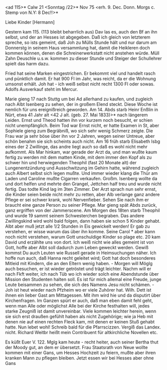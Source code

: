 <ad 115>* Calw 21 <Sonntag /22>* Nov 75
 <erh. 9. Dec. Donn. Morgs c. Stemp von N.Y: 8 Dec!!>*

Liebe Kinder [Hermann]

Gestern kam 115. (113 bleibt beharrlich aus) Dav las es, auch den Bf an ihn selbst, und der an Hesses ist abgegeben. Daß ich gleich von letzterem spreche, so ists gemeint, daß Joh zu Mülls Stunde hält und nur darum am Donnerstg in seinem Haus versammlung hat, damit die Heikleren doch kommen können, denen die Schreinerwerkstatt nicht anstehen würde. Müll Zahn Deuschle u.s.w. kommen zu dieser Stunde und Steiger der Schullehrer spielt das harm dazu.

Fried hat seine Marken eingestrichen. Er bekommt viel und handelt rasch und pünktlich damit. Er hat 900 Fl im Jahr, was reicht, da er die Wohnung umsonst erhält. Joh hat - ich weiß selbst nicht recht 1300 Fl oder sowas. Adolfs Ausverkauf steht im Mercur.

Marie gieng 17 nach Stuttg um bei Ad allerhand zu kaufen, und zugleich nach Albt Isenberg zu sehen, der in großem Elend steckt. Diese Woche ist nemlich für uns ereignißreich geworden. Am 14. Abds starb Heinr Enßlin in Nürt, etwa 41 Jahr alt <42 J alt. (geb. 27. Mai 1833)>* nach längerem Leiden. Ernst und Theod hatten ihn vor kurzem noch besucht, er schien nicht unempfänglich. Beim Tod war Ernst nicht, er hatte Examen in St, aber Sophiele gieng zum Begräbniß, wo sich sehr wenig Schmerz zeigte. Die Frau war ja sehr böse über ihn vor 2 Jahren, wegen seiner Untreue, aber schön benahm sie sich scheints auch nicht. Am 16 früh starb Elisabeth Isbg eines der 2 Zwillinge, das andre liegt auch so daß es wohl nicht mehr aufkommt. Als Mar hinkam, war gerade der Arzt da, und man wußte kaum fertig zu werden mit dem matten Kinde, mit dem immer den Kopf als zu schwer hin und herwiegenden Theophil (fast 20 Monate alt) der Lungenentzündung und Ausschwitzung im Gehirn hatte, während zugleich auch Albert selbst sich legen mußte. Und immer wieder klang die Thür am Laden und Caroline mußte Cigarren verkaufen. Großm. Isenberg wollte da und dort helfen und mehrte den Grangel, Jettchen half treu und wurde nicht fertig. Das todte Kind lag im 3ten Zimmer. Der Arzt sprach nun sehr ernst, die Kinder seien beide nicht mehr zu retten, aber Alb verlange ganz andere Pflege er sei schwer krank, wohl Nervenfieber. Sehen Sie nach ihm er braucht eine ganze Person zu seiner Pflege. Mar gieng spät Abds zurück, ganz ergriffen von der Jammerscene. Am Morgen des 18ten starb Theophil und wurde 19 sammt seinem Schwesterchen begraben. Das andere Zwillingskind wird wohl bald folgen, dann haben sie schon 5 Kinder gehabt. Albt aber muß jetzt alle 1/2 Stunden in Eis gewickelt werden! Er gab zu verstehen, er wisse warum das über ihn komme. Seine Carol <geb Banzhaff>* aber kann noch nicht verstehen, warum Gott unschuldige Kinder so plage etc. 20 kam David und erzählte uns von dort. Ich weiß nicht wie alles gemeint ist von Gott, hoffe aber Albt soll dadurch zum Leben geweckt werden. 
Gewiß kommst Du auch Leuten wie Russell gerade in Heimsuchungen näher. Ich hoffe nun auch, daß Hanna recht geleitet wird; Gott hat doch besonderes Mitleid mit Kindern, die an den Eltern wenig haben. - Morgen will Möglg auch besuchen, er ist wieder getröstet und trägt leichter. Nachm will er nach Fkft weiter, ich nach Tüb wo ich wieder solch eine Abendstunde über Mission den Studenten halten soll. Es ist für mich allemal eine Freude, junge Leute beisammen zu sehen, die sich des Namens Jesu nicht schämen. - Joh ist heut wieder nach Pfzheim wo er viele Zuhörer hat. Wilh. Dett ist ihnen ein lieber Gast am Mittagessen. Mit ihm wird hie und da disputirt über Kirchenfragen. Im Ganzen spürt er auch, daß man eben damit fehl geht, wenn man Alle oder möglichst Alle bei der Kirche festhalten will, jedes starke Zeugniß ist damit unvereinbar. Viele kommen leichter herein, wenn sie sich erst draußen gefühlt haben als nicht Zugehörige; wie ja Heb mit denen nie auf einen rechten Fleck kam, mit denen er keinen Stuß gehabt hatte. Nun lebet wohl! Schreib bald für die Pfarrscizzen. Vergiß das Landex. nicht. Richard Weitbr heißt mein Contribuent für altkirchliche Novellen etc.

 Es küßt Euer V.
122. Mglg kam heute - recht heiter, auch seiner Bertha thut der Moody gut, an dem er übersetzt. Frau Staatsrath von Neue wollte kommen mit einer Gans, um Hesses Hochzeit zu feiern, mußte aber ihren kranken Mann zu pflegen bleiben. Jetzt essen wir bei Hesses aber ohne Gans
